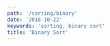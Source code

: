 ```yaml
---
path: '/sorting/binary'
date: '2018-10-22'
keywords: 'sorting, binary sort'
title: 'Binary Sort'
---
```

